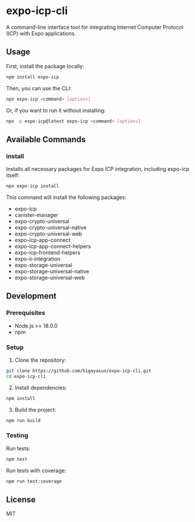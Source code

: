 # expo-icp-cli

A command-line interface tool for integrating Internet Computer Protocol (ICP) with Expo applications.

## Usage

First, install the package locally:

```bash
npm install expo-icp
```

Then, you can use the CLI:

```bash
npx expo-icp <command> [options]
```

Or, if you want to run it without installing:

```bash
npx -p expo-icp@latest expo-icp <command> [options]
```

## Available Commands

### install

Installs all necessary packages for Expo ICP integration, including expo-icp itself:

```bash
npx expo-icp install
```

This command will install the following packages:

- expo-icp
- canister-manager
- expo-crypto-universal
- expo-crypto-universal-native
- expo-crypto-universal-web
- expo-icp-app-connect
- expo-icp-app-connect-helpers
- expo-icp-frontend-helpers
- expo-ii-integration
- expo-storage-universal
- expo-storage-universal-native
- expo-storage-universal-web

## Development

### Prerequisites

- Node.js >= 18.0.0
- npm

### Setup

1. Clone the repository:

```bash
git clone https://github.com/higayasuo/expo-icp-cli.git
cd expo-icp-cli
```

2. Install dependencies:

```bash
npm install
```

3. Build the project:

```bash
npm run build
```

### Testing

Run tests:

```bash
npm test
```

Run tests with coverage:

```bash
npm run test:coverage
```

## License

MIT
